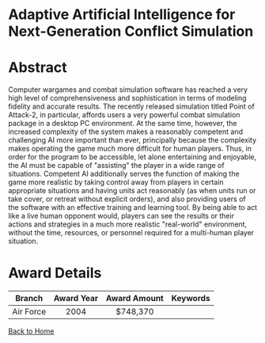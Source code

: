 
Adaptive Artificial Intelligence for Next-Generation Conflict Simulation
========================================================================

# Abstract


Computer wargames and combat simulation software has reached a very high level of comprehensiveness and sophistication in terms of modeling fidelity and accurate results.  The recently released simulation titled Point of Attack-2, in particular, affords users a very powerful combat simulation package in a desktop PC environment.  At the same time, however, the increased complexity of the system makes a reasonably competent and challenging AI more important than ever, principally because the complexity makes operating the game much more difficult for human players.  Thus, in order for the program to be accessible, let alone entertaining and enjoyable, the AI must be capable of "assisting" the player in a wide range of situations.    Competent AI additionally serves the function of making the game more realistic by taking control away from players in certain appropriate situations and having units act reasonably  (as when units run or take cover, or retreat without explicit orders), and also providing users of the software with an effective training and learning tool.  By being able to act like a live human opponent would, players can see the results or their actions and strategies in a much more realistic "real-world" environment, without the time, resources, or personnel required for a multi-human player situation.  

# Award Details

|Branch|Award Year|Award Amount|Keywords|
| :---: | :---: | :---: | :---: |
|Air Force|2004|$748,370||
  
  


[Back to Home](https://github.com/chrischow/dod_sbir_awards/Reports/CC/#1267)